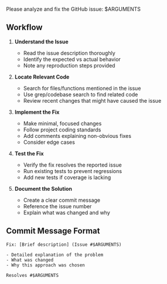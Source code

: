 Please analyze and fix the GitHub issue: $ARGUMENTS

## Workflow

1. **Understand the Issue**
   - Read the issue description thoroughly
   - Identify the expected vs actual behavior
   - Note any reproduction steps provided

2. **Locate Relevant Code**
   - Search for files/functions mentioned in the issue
   - Use grep/codebase search to find related code
   - Review recent changes that might have caused the issue

3. **Implement the Fix**
   - Make minimal, focused changes
   - Follow project coding standards
   - Add comments explaining non-obvious fixes
   - Consider edge cases

4. **Test the Fix**
   - Verify the fix resolves the reported issue
   - Run existing tests to prevent regressions
   - Add new tests if coverage is lacking

5. **Document the Solution**
   - Create a clear commit message
   - Reference the issue number
   - Explain what was changed and why

## Commit Message Format
```
Fix: [Brief description] (Issue #$ARGUMENTS)

- Detailed explanation of the problem
- What was changed
- Why this approach was chosen

Resolves #$ARGUMENTS
```

